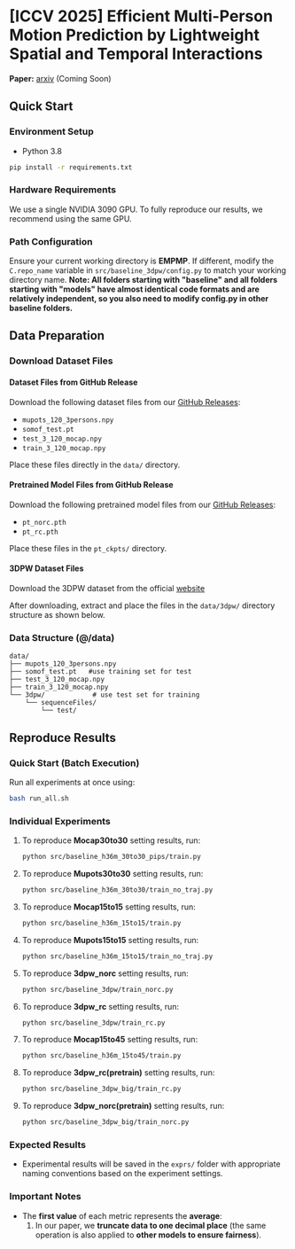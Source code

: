 #  [ICCV 2025] Efficient Multi-Person Motion Prediction by Lightweight Spatial and Temporal Interactions

**Paper:** [arxiv]() (Coming Soon)

## Quick Start

### Environment Setup
- Python 3.8
```bash
pip install -r requirements.txt
```

### Hardware Requirements
We use a single NVIDIA 3090 GPU. To fully reproduce our results, we recommend using the same GPU.

### Path Configuration
Ensure your current working directory is **EMPMP**. If different, modify the `C.repo_name` variable in `src/baseline_3dpw/config.py` to match your working directory name. **Note: All folders starting with "baseline" and all folders starting with "models" have almost identical code formats and are relatively independent, so you also need to modify config.py in other baseline folders.**

## Data Preparation

### Download Dataset Files

#### Dataset Files from GitHub Release
Download the following dataset files from our [GitHub Releases](../../releases):
- `mupots_120_3persons.npy`
- `somof_test.pt` 
- `test_3_120_mocap.npy`
- `train_3_120_mocap.npy`

Place these files directly in the `data/` directory.

#### Pretrained Model Files from GitHub Release
Download the following pretrained model files from our [GitHub Releases](../../releases):
- `pt_norc.pth`
- `pt_rc.pth`

Place these files in the `pt_ckpts/` directory.

#### 3DPW Dataset Files
Download the 3DPW dataset from the official [website](https://virtualhumans.mpi-inf.mpg.de/3DPW/)

After downloading, extract and place the files in the `data/3dpw/` directory structure as shown below.

### Data Structure (@/data)


```
data/
├── mupots_120_3persons.npy          
├── somof_test.pt   #use training set for test                 
├── test_3_120_mocap.npy            
├── train_3_120_mocap.npy           
└── 3dpw/            # use test set for training               
    └── sequenceFiles/
        └── test/
```


## Reproduce Results

### Quick Start (Batch Execution)
Run all experiments at once using:
```bash
bash run_all.sh
```

### Individual Experiments
1. To reproduce **Mocap30to30** setting results, run:
   ```bash
   python src/baseline_h36m_30to30_pips/train.py
   ```
2. To reproduce **Mupots30to30** setting results, run:
   ```bash
   python src/baseline_h36m_30to30/train_no_traj.py
   ```
3. To reproduce **Mocap15to15** setting results, run:
   ```bash
   python src/baseline_h36m_15to15/train.py
   ```
4. To reproduce **Mupots15to15** setting results, run:
   ```bash
   python src/baseline_h36m_15to15/train_no_traj.py
   ```
5. To reproduce **3dpw_norc** setting results, run:
   ```bash
   python src/baseline_3dpw/train_norc.py
   ```
6. To reproduce **3dpw_rc** setting results, run:
   ```bash
   python src/baseline_3dpw/train_rc.py
   ```
7. To reproduce **Mocap15to45** setting results, run:
   ```bash
   python src/baseline_h36m_15to45/train.py
   ```
8. To reproduce **3dpw_rc(pretrain)** setting results, run:
   ```bash
   python src/baseline_3dpw_big/train_rc.py
   ```

9. To reproduce **3dpw_norc(pretrain)** setting results, run:
   ```bash
   python src/baseline_3dpw_big/train_norc.py
   ```


### Expected Results
- Experimental results will be saved in the `exprs/` folder with appropriate naming conventions based on the experiment settings.

### Important Notes
- The **first value** of each metric represents the **average**:
  1. In our paper, we **truncate data to one decimal place** (the same operation is also applied to **other models to ensure fairness**).
